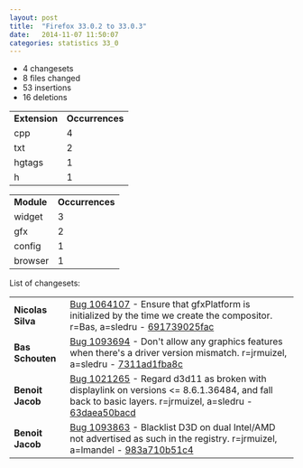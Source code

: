 ```yaml
---
layout: post
title:  "Firefox 33.0.2 to 33.0.3"
date:   2014-11-07 11:50:07
categories: statistics 33_0
---
```


<p>
<ul>
<li>4 changesets</li>
<li>8 files changed</li>
<li>53 insertions</li>
<li>16 deletions</li>
</ul>
</p>
<p>
<table><tr><td><strong>Extension</strong></td><td><strong>Occurrences</strong></td></tr>
<tr><td>cpp</td><td>4</td></tr>
<tr><td>txt</td><td>2</td></tr>
<tr><td>hgtags</td><td>1</td></tr>
<tr><td>h</td><td>1</td></tr>
</table>
</p>
<p>
<table><tr><td><strong>Module</strong></td><td><strong>Occurrences</strong></td></tr>
<tr><td>widget</td><td>3</td></tr>
<tr><td>gfx</td><td>2</td></tr>
<tr><td>config</td><td>1</td></tr>
<tr><td>browser</td><td>1</td></tr>
</table>
</p>
<p>List of changesets:
<table>
<tr><td><strong>Nicolas Silva</strong></td><td><a href="http://bugzilla.mozilla.org/1064107">Bug 1064107</a> - Ensure that gfxPlatform is initialized by the time we create the compositor. r=Bas, a=sledru - <a href="https://hg.mozilla.org/releases/mozilla-release/rev/691739025fac">691739025fac</a></td></tr>
<tr><td><strong>Bas Schouten</strong></td><td><a href="http://bugzilla.mozilla.org/1093694">Bug 1093694</a> - Don't allow any graphics features when there's a driver version mismatch. r=jrmuizel, a=sledru - <a href="https://hg.mozilla.org/releases/mozilla-release/rev/7311ad1fba8c">7311ad1fba8c</a></td></tr>
<tr><td><strong>Benoit Jacob</strong></td><td><a href="http://bugzilla.mozilla.org/1021265">Bug 1021265</a> - Regard d3d11 as broken with displaylink on versions <= 8.6.1.36484, and fall back to basic layers. r=jrmuizel, a=sledru - <a href="https://hg.mozilla.org/releases/mozilla-release/rev/63daea50bacd">63daea50bacd</a></td></tr>
<tr><td><strong>Benoit Jacob</strong></td><td><a href="http://bugzilla.mozilla.org/1093863">Bug 1093863</a> - Blacklist D3D on dual Intel/AMD not advertised as such in the registry. r=jrmuizel, a=lmandel - <a href="https://hg.mozilla.org/releases/mozilla-release/rev/983a710b51c4">983a710b51c4</a></td></tr>
</table>
</p>
